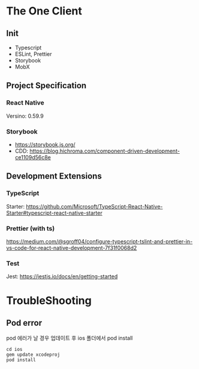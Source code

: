 # The One Client

## Init

- Typescript
- ESLint, Prettier
- Storybook
- MobX

## Project Specification

### React Native

Versino: 0.59.9

### Storybook

- https://storybook.js.org/
- CDD: https://blog.hichroma.com/component-driven-development-ce1109d56c8e

## Development Extensions

### TypeScript

Starter: https://github.com/Microsoft/TypeScript-React-Native-Starter#typescript-react-native-starter

### Prettier (with ts)

https://medium.com/@sgroff04/configure-typescript-tslint-and-prettier-in-vs-code-for-react-native-development-7f31f0068d2

### Test

Jest: https://jestjs.io/docs/en/getting-started

# TroubleShooting

## Pod error

pod 에러가 날 경우 업데이트 후 ios 폴더에서 pod install

```
cd ios
gem update xcodeproj
pod install
```
